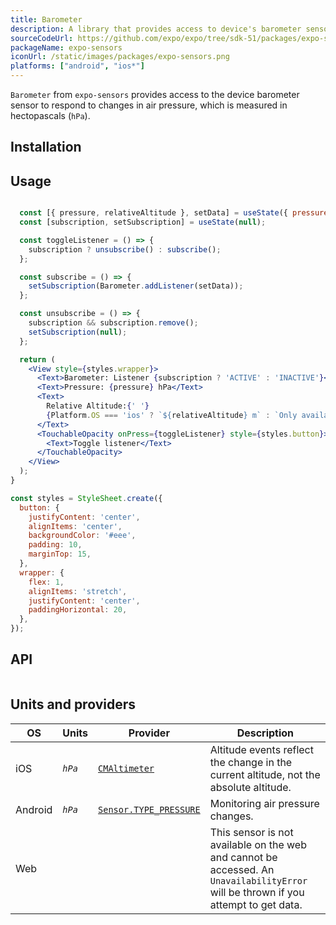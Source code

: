 ```yaml
---
title: Barometer
description: A library that provides access to device's barometer sensor.
sourceCodeUrl: https://github.com/expo/expo/tree/sdk-51/packages/expo-sensors
packageName: expo-sensors
iconUrl: /static/images/packages/expo-sensors.png
platforms: ["android", "ios*"]
---
```


`Barometer` from `expo-sensors` provides access to the device barometer sensor to respond to changes in air pressure, which is measured in hectopascals (`hPa`).

## Installation

## Usage

```jsx

  const [{ pressure, relativeAltitude }, setData] = useState({ pressure: 0, relativeAltitude: 0 });
  const [subscription, setSubscription] = useState(null);

  const toggleListener = () => {
    subscription ? unsubscribe() : subscribe();
  };

  const subscribe = () => {
    setSubscription(Barometer.addListener(setData));
  };

  const unsubscribe = () => {
    subscription && subscription.remove();
    setSubscription(null);
  };

  return (
    <View style={styles.wrapper}>
      <Text>Barometer: Listener {subscription ? 'ACTIVE' : 'INACTIVE'}</Text>
      <Text>Pressure: {pressure} hPa</Text>
      <Text>
        Relative Altitude:{' '}
        {Platform.OS === 'ios' ? `${relativeAltitude} m` : `Only available on iOS`}
      </Text>
      <TouchableOpacity onPress={toggleListener} style={styles.button}>
        <Text>Toggle listener</Text>
      </TouchableOpacity>
    </View>
  );
}

const styles = StyleSheet.create({
  button: {
    justifyContent: 'center',
    alignItems: 'center',
    backgroundColor: '#eee',
    padding: 10,
    marginTop: 15,
  },
  wrapper: {
    flex: 1,
    alignItems: 'stretch',
    justifyContent: 'center',
    paddingHorizontal: 20,
  },
});
```

## API

```js

```

## Units and providers

| OS      | Units      | Provider                                                                                                | Description                                                                                                                         |
| ------- | ---------- | ------------------------------------------------------------------------------------------------------- | ----------------------------------------------------------------------------------------------------------------------------------- |
| iOS     | _`hPa`_    | [`CMAltimeter`](https://developer.apple.com/documentation/coremotion/cmaltimeter)                       | Altitude events reflect the change in the current altitude, not the absolute altitude.                                              |
| Android | _`hPa`_    | [`Sensor.TYPE_PRESSURE`](https://developer.android.com/reference/android/hardware/Sensor#TYPE_PRESSURE) | Monitoring air pressure changes.                                                                                                    |
| Web     |  |                                                                                               | This sensor is not available on the web and cannot be accessed. An `UnavailabilityError` will be thrown if you attempt to get data. |
